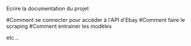 Ecrire la documentation du projet 

#Comment se connecter pour accéder à l'API d'Ebay
#Comment faire le scraping
#Comment entrainer les modèles 

etc...
